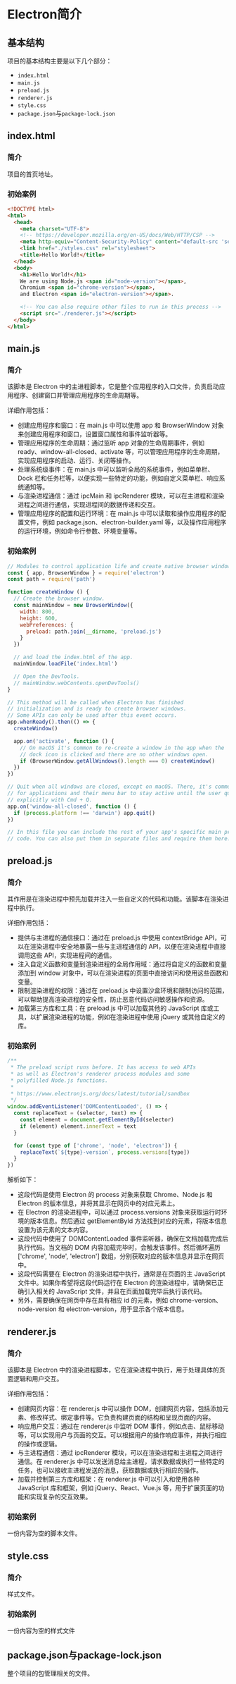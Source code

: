 # Electron简介
## 基本结构
项目的基本结构主要是以下几个部分：
* `index.html`
* `main.js`
* `preload.js`
* `renderer.js`
* `style.css`
* `package.json`与`package-lock.json`
## index.html
### 简介
项目的首页地址。
### 初始案例
```html
<!DOCTYPE html>
<html>
  <head>
    <meta charset="UTF-8">
    <!-- https://developer.mozilla.org/en-US/docs/Web/HTTP/CSP -->
    <meta http-equiv="Content-Security-Policy" content="default-src 'self'; script-src 'self'; style-src 'self' 'unsafe-inline'">
    <link href="./styles.css" rel="stylesheet">
    <title>Hello World!</title>
  </head>
  <body>
    <h1>Hello World!</h1>
    We are using Node.js <span id="node-version"></span>,
    Chromium <span id="chrome-version"></span>,
    and Electron <span id="electron-version"></span>.

    <!-- You can also require other files to run in this process -->
    <script src="./renderer.js"></script>
  </body>
</html>
```

## main.js
### 简介
该脚本是 Electron 中的主进程脚本，它是整个应用程序的入口文件，负责启动应用程序、创建窗口并管理应用程序的生命周期等。

详细作用包括：
* 创建应用程序和窗口：在 main.js 中可以使用 app 和 BrowserWindow 对象来创建应用程序和窗口，设置窗口属性和事件监听器等。
* 管理应用程序的生命周期：通过监听 app 对象的生命周期事件，例如 ready、window-all-closed、activate 等，可以管理应用程序的生命周期，实现应用程序的启动、运行、关闭等操作。
* 处理系统级事件：在 main.js 中可以监听全局的系统事件，例如菜单栏、Dock 栏和任务栏等，以便实现一些特定的功能，例如自定义菜单栏、响应系统通知等。
* 与渲染进程通信：通过 ipcMain 和 ipcRenderer 模块，可以在主进程和渲染进程之间进行通信，实现进程间的数据传递和交互。
* 管理应用程序的配置和运行环境：在 main.js 中可以读取和操作应用程序的配置文件，例如 package.json、electron-builder.yaml 等，以及操作应用程序的运行环境，例如命令行参数、环境变量等。
### 初始案例
```js
// Modules to control application life and create native browser window
const { app, BrowserWindow } = require('electron')
const path = require('path')

function createWindow () {
  // Create the browser window.
  const mainWindow = new BrowserWindow({
    width: 800,
    height: 600,
    webPreferences: {
      preload: path.join(__dirname, 'preload.js')
    }
  })

  // and load the index.html of the app.
  mainWindow.loadFile('index.html')

  // Open the DevTools.
  // mainWindow.webContents.openDevTools()
}

// This method will be called when Electron has finished
// initialization and is ready to create browser windows.
// Some APIs can only be used after this event occurs.
app.whenReady().then(() => {
  createWindow()

  app.on('activate', function () {
    // On macOS it's common to re-create a window in the app when the
    // dock icon is clicked and there are no other windows open.
    if (BrowserWindow.getAllWindows().length === 0) createWindow()
  })
})

// Quit when all windows are closed, except on macOS. There, it's common
// for applications and their menu bar to stay active until the user quits
// explicitly with Cmd + Q.
app.on('window-all-closed', function () {
  if (process.platform !== 'darwin') app.quit()
})

// In this file you can include the rest of your app's specific main process
// code. You can also put them in separate files and require them here.
```

## preload.js
### 简介
其作用是在渲染进程中预先加载并注入一些自定义的代码和功能。该脚本在渲染进程中执行。

详细作用包括：
* 提供与主进程的通信接口：通过在 preload.js 中使用 contextBridge API，可以在渲染进程中安全地暴露一些与主进程通信的 API，以便在渲染进程中直接调用这些 API，实现进程间的通信。
* 注入自定义函数和变量到渲染进程的全局作用域：通过将自定义的函数和变量添加到 window 对象中，可以在渲染进程的页面中直接访问和使用这些函数和变量。
* 限制渲染进程的权限：通过在 preload.js 中设置沙盒环境和限制访问的范围，可以帮助提高渲染进程的安全性，防止恶意代码访问敏感操作和资源。
* 加载第三方库和工具：在 preload.js 中可以加载其他的 JavaScript 库或工具，以扩展渲染进程的功能，例如在渲染进程中使用 jQuery 或其他自定义的库。
### 初始案例
```js
/**
 * The preload script runs before. It has access to web APIs
 * as well as Electron's renderer process modules and some
 * polyfilled Node.js functions.
 *
 * https://www.electronjs.org/docs/latest/tutorial/sandbox
 */
window.addEventListener('DOMContentLoaded', () => {
  const replaceText = (selector, text) => {
    const element = document.getElementById(selector)
    if (element) element.innerText = text
  }

  for (const type of ['chrome', 'node', 'electron']) {
    replaceText(`${type}-version`, process.versions[type])
  }
})
```
解析如下：
* 这段代码是使用 Electron 的 process 对象来获取 Chrome、Node.js 和 Electron 的版本信息，并将其显示在网页中的对应元素上。
* 在 Electron 的渲染进程中，可以通过 process.versions 对象来获取运行时环境的版本信息。然后通过 getElementById 方法找到对应的元素，将版本信息设置为该元素的文本内容。
* 这段代码中使用了 DOMContentLoaded 事件监听器，确保在文档加载完成后执行代码。当文档的 DOM 内容加载完毕时，会触发该事件。然后循环遍历 ['chrome', 'node', 'electron'] 数组，分别获取对应的版本信息并显示在网页中。
* 这段代码需要在 Electron 的渲染进程中执行，通常是在页面的主 JavaScript 文件中。如果你希望将这段代码运行在 Electron 的渲染进程中，请确保已正确引入相关的 JavaScript 文件，并且在页面加载完毕后执行该代码。
* 另外，需要确保在网页中存在具有相应 id 的元素，例如 chrome-version、node-version 和 electron-version，用于显示各个版本信息。
## renderer.js
### 简介
该脚本是 Electron 中的渲染进程脚本，它在渲染进程中执行，用于处理具体的页面逻辑和用户交互。

详细作用包括：
* 创建网页内容：在 renderer.js 中可以操作 DOM，创建网页内容，包括添加元素、修改样式、绑定事件等。它负责构建页面的结构和呈现页面的内容。
* 响应用户交互：通过在 renderer.js 中监听 DOM 事件，例如点击、鼠标移动等，可以实现用户与页面的交互。可以根据用户的操作响应事件，并执行相应的操作或逻辑。
* 与主进程通信：通过 ipcRenderer 模块，可以在渲染进程和主进程之间进行通信。在 renderer.js 中可以发送消息给主进程，请求数据或执行一些特定的任务，也可以接收主进程发送的消息，获取数据或执行相应的操作。
* 加载并控制第三方库和框架：在 renderer.js 中可以引入和使用各种 JavaScript 库和框架，例如 jQuery、React、Vue.js 等，用于扩展页面的功能和实现复杂的交互效果。
### 初始案例
一份内容为空的脚本文件。

## style.css
### 简介
样式文件。
### 初始案例
一份内容为空的样式文件

## package.json与package-lock.json
整个项目的包管理相关的文件。
